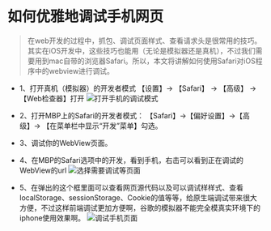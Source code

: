 # 如何优雅地调试手机网页
> 在web开发的过程中，抓包、调试页面样式、查看请求头是很常用的技巧。其实在iOS开发中，这些技巧也能用（无论是模拟器还是真机），不过我们需要用到mac自带的浏览器Safari。所以，本文将讲解如何使用Safari对iOS程序中的webview进行调试。

* 1、打开真机（模拟器）的开发者模式
【设置】-> 【Safari】 -> 【高级】 -> 【Web检查器】打开
![打开手机的调试模式](https://github.com/FantasticLBP/knowledge-kit/blob/master/assets/2287777-e937adb9c77a3768.png)

* 2、打开MBP上的Safari的开发者模式：
【Safari】->【偏好设置】->【高级】-> 【在菜单栏中显示“开发”菜单】勾选。

* 3、调试你的WebView页面。

* 4、在MBP的Safari选项中的开发，看到手机，右击可以看到正在调试的WebView的url
![选择需要调试等页面](https://github.com/FantasticLBP/knowledge-kit/blob/master/assets/2287777-c12eb2da00e79f34.png)

* 5、在弹出的这个框里面可以查看网页源代码以及可以调试样样式、查看localStorage、sessionStorage、Cookie的值等等，给原生端调试带来很大方便，不过这样前端调试更加方便啊，谷歌的模拟器不能完全模真实环境下的iphone使用效果啊。
![调试手机页面](https://github.com/FantasticLBP/knowledge-kit/blob/master/assets/2287777-4d55fd205fa81cc8.png)
